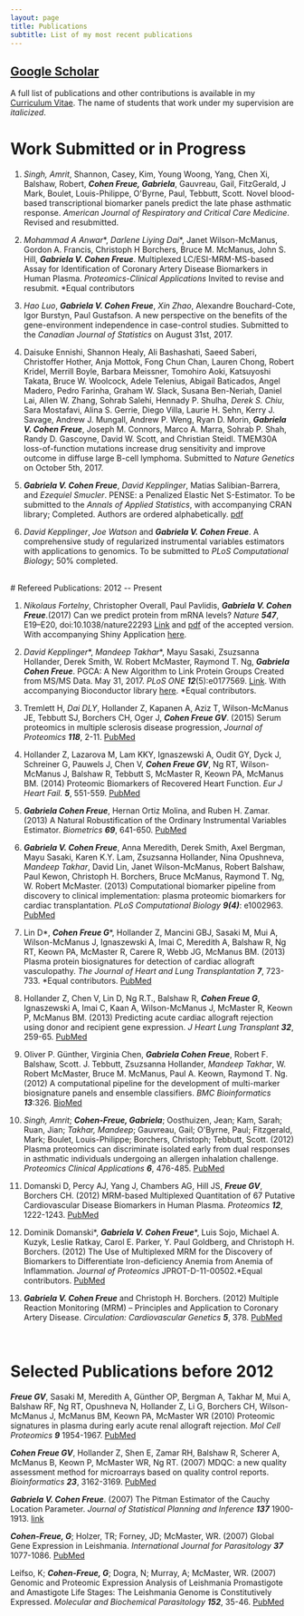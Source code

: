 ```yaml
---
layout: page
title: Publications
subtitle: List of my most recent publications
---
```


## [Google Scholar](https://scholar.google.ca/citations?user=PHcQHzAAAAAJ&hl=en)

A full list of publications and other contributions is available in my [Curriculum Vitae](/cv.md). The name of students that work under my supervision are *italicized*.

# Work Submitted or in Progress

1) *Singh, Amrit*, Shannon, Casey, Kim, Young Woong, Yang, Chen Xi, Balshaw, Robert, ***Cohen Freue, Gabriela***, Gauvreau, Gail, FitzGerald, J Mark, Boulet, Louis-Philippe, O'Byrne, Paul, Tebbutt, Scott. Novel blood-based transcriptional biomarker panels predict the late phase asthmatic response. *American Journal of Respiratory and Critical Care Medicine*. Revised and resubmitted.

2) *Mohammad A Anwar*\*, *Darlene Liying Dai*\*, Janet Wilson-McManus, Gordon A. Francis, Christoph H Borchers, Bruce M. McManus, John S. Hill, ***Gabriela V. Cohen Freue***. Multiplexed LC/ESI-MRM-MS-based Assay for Identification of Coronary Artery Disease Biomarkers in Human Plasma. *Proteomics-Clinical Applications* Invited to revise and resubmit. \*Equal contributors

3) *Hao Luo*, ***Gabriela V. Cohen Freue***, *Xin Zhao*, Alexandre Bouchard-Cote, Igor Burstyn, Paul Gustafson. A new perspective on the benefits of the gene-environment independence in case-control studies. Submitted to the *Canadian Journal of Statistics* on August 31st, 2017.

4) Daisuke Ennishi, Shannon Healy, Ali Bashashati, Saeed Saberi, Christoffer Hother, Anja Mottok, Fong Chun Chan, Lauren Chong, Robert Kridel, Merrill Boyle, Barbara Meissner, Tomohiro Aoki, Katsuyoshi Takata, Bruce W. Woolcock, Adele Telenius, Abigail Baticados, Angel Madero, Pedro Farinha, Graham W. Slack, Susana Ben-Neriah, Daniel Lai, Allen W. Zhang, Sohrab Salehi, Hennady P. Shulha, *Derek S. Chiu*, Sara Mostafavi, Alina S. Gerrie, Diego Villa, Laurie H. Sehn, Kerry J. Savage, Andrew J. Mungall, Andrew P. Weng, Ryan D. Morin, ***Gabriela V. Cohen Freue***, Joseph M. Connors, Marco A. Marra, Sohrab P. Shah, Randy D. Gascoyne, David W. Scott, and Christian Steidl. TMEM30A loss-of-function mutations increase drug sensitivity and improve outcome in diffuse large B-cell lymphoma. Submitted to *Nature Genetics* on October 5th, 2017.

5) ***Gabriela V. Cohen Freue***, *David Kepplinger*, Matias Salibian-Barrera, and *Ezequiel Smucler*. PENSE: a Penalized Elastic Net S-Estimator. To be submitted to the *Annals of Applied Statistics*, with accompanying CRAN library; Completed. Authors are ordered alphabetically. [pdf](https://gcohenfr.github.io/pdfs/pense.manuscript.pdf)

6) *David Kepplinger*, *Joe Watson* and ***Gabriela V. Cohen Freue***. A comprehensive study of regularized instrumental variables estimators with applications to genomics. To be submitted to *PLoS Computational Biology*; 50% completed.

<br>
# Refereed Publications: 2012 -- Present

1) *Nikolaus Fortelny*, Christopher Overall, Paul Pavlidis, ***Gabriela V. Cohen Freue***.(2017) Can we predict protein from mRNA levels? *Nature* ***547***, E19–E20, doi:10.1038/nature22293 [Link](http://rdcu.be/uvBy) and [pdf](https://gcohenfr.github.io/pdfs/Manuscript_Fortelny_2016-03-03740B.pdf) of the accepted version. With accompanying Shiny Application [here](https://dakep.shinyapps.io/central-dogma/).

2) *David Kepplinger*\*, *Mandeep Takhar*\*, Mayu Sasaki, Zsuzsanna Hollander, Derek Smith, W. Robert McMaster, Raymond T. Ng, ***Gabriela Cohen Freue***. PGCA: A New Algorithm to Link Protein Groups Created from MS/MS Data. May 31, 2017. *PLoS ONE* ***12***(5):e0177569. [Link](https://doi.org/10.1371/journal.pone.0177569). With accompanying Bioconductor library [here](https://bioconductor.org/packages/release/bioc/html/pgca.html). \*Equal contributors.

3) Tremlett H, *Dai DLY*, Hollander Z, Kapanen A, Aziz T, Wilson-McManus JE, Tebbutt SJ, Borchers CH, Oger J, ***Cohen Freue GV***. (2015) Serum proteomics in multiple sclerosis disease progression, *Journal of Proteomics* ***118***, 2-11.
[PubMed](https://www.ncbi.nlm.nih.gov/pubmed/25753122)

4) Hollander Z, Lazarova M, Lam KKY, Ignaszewski A, Oudit GY, Dyck J, Schreiner G, Pauwels J, Chen V, ***Cohen Freue GV***, Ng RT, Wilson-McManus J, Balshaw R, Tebbutt S, McMaster R, Keown PA, McManus BM. (2014) Proteomic Biomarkers of Recovered Heart Function. *Eur J Heart Fail.* ***5***, 551-559.
[PubMed](https://www.ncbi.nlm.nih.gov/pubmed/24574204)

5) ***Gabriela Cohen Freue***, Hernan Ortiz Molina, and Ruben H. Zamar. (2013) A Natural Robustification of the Ordinary Instrumental Variables Estimator. *Biometrics* ***69***, 641-650.
[PubMed](https://www.ncbi.nlm.nih.gov/pubmed/23865476)

6) ***Gabriela V. Cohen Freue***, Anna Meredith, Derek Smith, Axel Bergman, Mayu Sasaki, Karen K.Y. Lam, Zsuzsanna Hollander, Nina Opushneva, *Mandeep Takhar*, David Lin, Janet Wilson-McManus, Robert Balshaw,  Paul Kewon, Christoph H. Borchers, Bruce McManus, Raymond T. Ng, W. Robert McMaster. (2013) Computational biomarker pipeline from discovery to clinical implementation: plasma proteomic biomarkers for cardiac transplantation. *PLoS Computational Biology* ***9(4)***: e1002963.
[PubMed](https://www.ncbi.nlm.nih.gov/pubmed/23592955)

7) Lin D\*, ***Cohen Freue G***\*, Hollander Z, Mancini GBJ, Sasaki M, Mui  A, Wilson-McManus J, Ignaszewski A, Imai C, Meredith A, Balshaw R, Ng RT, Keown PA, McMaster R, Carere R, Webb JG, McManus BM. (2013) Plasma protein biosignatures for detection of cardiac allograft vasculopathy. *The Journal of Heart and Lung Transplantation* ***7***, 723-733. \*Equal contributors.
[PubMed](https://www.ncbi.nlm.nih.gov/pubmed/23796154)

8) Hollander Z, Chen V, Lin D, Ng R.T., Balshaw R, ***Cohen Freue G***, Ignaszewski A, Imai C, Kaan A, Wilson-McManus J, McMaster R, Keown P, McManus BM. (2013) Predicting acute cardiac allograft rejection using donor and recipient gene expression. *J Heart Lung Transplant* ***32***, 259-65.
[PubMed](https://www.ncbi.nlm.nih.gov/pubmed/23265908)

9) Oliver P. Günther, Virginia Chen, ***Gabriela Cohen Freue***, Robert F. Balshaw, Scott. J. Tebbutt, Zsuzsanna Hollander, *Mandeep Takhar*, W. Robert McMaster, Bruce M. McManus, Paul A. Keown, Raymond T. Ng. (2012) A computational pipeline for the development of multi-marker biosignature panels and ensemble classifiers. *BMC Bioinformatics* ***13***:326.
[BioMed](http://bmcbioinformatics.biomedcentral.com/articles/10.1186/1471-2105-13-326)

10) *Singh, Amrit*; ***Cohen-Freue, Gabriela***; Oosthuizen, Jean; Kam, Sarah; Ruan, Jian; *Takhar, Mandeep*; Gauvreau, Gail; O'Byrne, Paul; Fitzgerald, Mark; Boulet, Louis-Philippe; Borchers, Christoph; Tebbutt, Scott. (2012) Plasma proteomics can discriminate isolated early from dual responses in asthmatic individuals undergoing an allergen inhalation challenge. *Proteomics Clinical Applications* ***6***, 476-485.
[PubMed](https://www.ncbi.nlm.nih.gov/pubmed/22930592)

11) Domanski D, Percy AJ, Yang J, Chambers AG, Hill JS, ***Freue GV***, Borchers CH. (2012) MRM-based Multiplexed Quantitation of 67 Putative Cardiovascular Disease Biomarkers in Human Plasma. *Proteomics* ***12***, 1222-1243.
[PubMed](https://www.ncbi.nlm.nih.gov/pubmed/22577024)

12) Dominik Domanski\*, ***Gabriela V. Cohen Freue***\*, Luis Sojo, Michael A. Kuzyk, Leslie Ratkay, Carol E. Parker, Y. Paul Goldberg, and Christoph H. Borchers. (2012) The Use of Multiplexed MRM for the Discovery of Biomarkers to Differentiate Iron-deficiency Anemia from Anemia of Inflammation. *Journal of Proteomics* JPROT-D-11-00502.\*Equal contributors.
[PubMed](https://www.ncbi.nlm.nih.gov/pubmed/22146476)

13) ***Gabriela V. Cohen Freue*** and Christoph H. Borchers. (2012) Multiple Reaction Monitoring (MRM) – Principles and Application to Coronary Artery Disease. *Circulation: Cardiovascular Genetics* ***5***, 378.
[PubMed](https://www.ncbi.nlm.nih.gov/pubmed/22715283)

<br>

# Selected Publications before 2012

***Freue GV***, Sasaki M, Meredith A, Günther OP, Bergman A, Takhar M, Mui A, Balshaw RF, Ng RT, Opushneva N, Hollander Z, Li G, Borchers CH, Wilson-McManus J, McManus BM, Keown PA, McMaster WR (2010) Proteomic signatures in plasma during early acute renal allograft rejection. *Mol Cell Proteomics* ***9*** 1954-1967. [PubMed](https://www.ncbi.nlm.nih.gov/pubmed/20501940)

***Cohen Freue GV***,  Hollander Z, Shen E, Zamar RH, Balshaw R, Scherer A, McManus B, Keown P, McMaster WR, Ng RT. (2007)  MDQC: a new quality assessment method for microarrays based on quality control reports. *Bioinformatics* ***23***, 3162-3169. [PubMed](https://www.ncbi.nlm.nih.gov/pubmed/17933854)

***Gabriela V. Cohen Freue***. (2007) The Pitman Estimator of the Cauchy Location Parameter. *Journal of Statistical Planning and Inference* ***137*** 1900-1913. [link](http://www.sciencedirect.com/science/article/pii/S0378375806001285)

***Cohen-Freue, G***; Holzer, TR; Forney, JD; McMaster, WR. (2007) Global Gene Expression in Leishmania. *International Journal for Parasitology* ***37*** 1077-1086. [PubMed](https://www.ncbi.nlm.nih.gov/pubmed/17574557)

Leifso, K; ***Cohen-Freue, G***; Dogra, N; Murray, A; McMaster, WR. (2007) Genomic and Proteomic Expression Analysis of Leishmania Promastigote and Amastigote Life Stages: The Leishmania Genome is Constitutively Expressed. *Molecular and Biochemical Parasitology* ***152***, 35-46. [PubMed](https://www.ncbi.nlm.nih.gov/pubmed/17188763)
